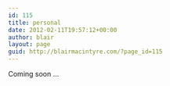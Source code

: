 ```yaml
---
id: 115
title: personal
date: 2012-02-11T19:57:12+00:00
author: blair
layout: page
guid: http://blairmacintyre.com/?page_id=115
---
```

Coming soon &#8230;
